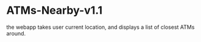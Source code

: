 # ATMs-Nearby-v1.1
the webapp takes user current location, and displays a list of closest ATMs around.
